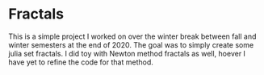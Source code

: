 # Fractals

This is a simple project I worked on over the winter break between fall and winter semesters at the end of 2020. The goal was to simply create some julia set fractals. I did toy with Newton method fractals as well, hoever I have yet to refine the code for that method.
